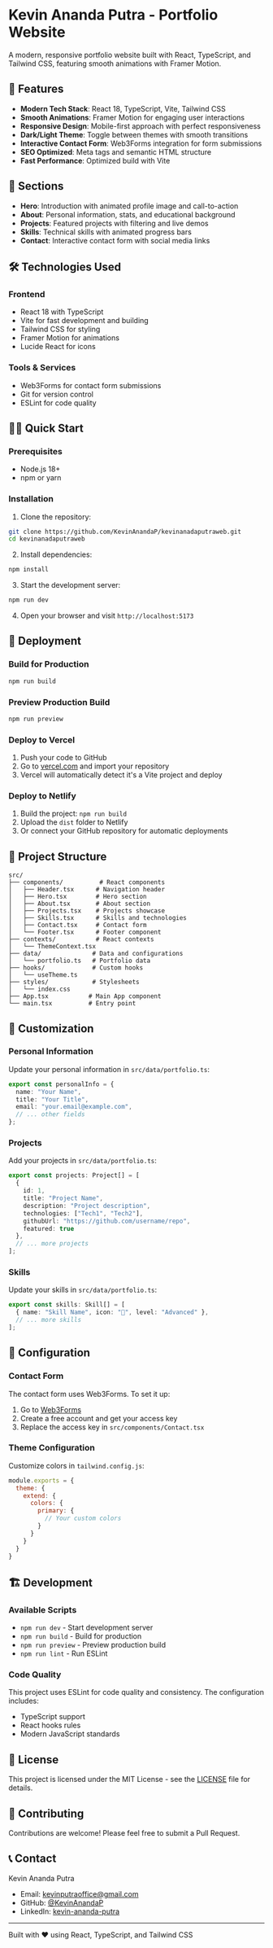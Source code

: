 # Kevin Ananda Putra - Portfolio Website

A modern, responsive portfolio website built with React, TypeScript, and Tailwind CSS, featuring smooth animations with Framer Motion.

## 🚀 Features

- **Modern Tech Stack**: React 18, TypeScript, Vite, Tailwind CSS
- **Smooth Animations**: Framer Motion for engaging user interactions
- **Responsive Design**: Mobile-first approach with perfect responsiveness
- **Dark/Light Theme**: Toggle between themes with smooth transitions
- **Interactive Contact Form**: Web3Forms integration for form submissions
- **SEO Optimized**: Meta tags and semantic HTML structure
- **Fast Performance**: Optimized build with Vite

## 📱 Sections

- **Hero**: Introduction with animated profile image and call-to-action
- **About**: Personal information, stats, and educational background
- **Projects**: Featured projects with filtering and live demos
- **Skills**: Technical skills with animated progress bars
- **Contact**: Interactive contact form with social media links

## 🛠️ Technologies Used

### Frontend
- React 18 with TypeScript
- Vite for fast development and building
- Tailwind CSS for styling
- Framer Motion for animations
- Lucide React for icons

### Tools & Services
- Web3Forms for contact form submissions
- Git for version control
- ESLint for code quality

## 🏃‍♂️ Quick Start

### Prerequisites
- Node.js 18+ 
- npm or yarn

### Installation

1. Clone the repository:
```bash
git clone https://github.com/KevinAnandaP/kevinanadaputraweb.git
cd kevinanadaputraweb
```

2. Install dependencies:
```bash
npm install
```

3. Start the development server:
```bash
npm run dev
```

4. Open your browser and visit `http://localhost:5173`

## 🚀 Deployment

### Build for Production
```bash
npm run build
```

### Preview Production Build
```bash
npm run preview
```

### Deploy to Vercel
1. Push your code to GitHub
2. Go to [vercel.com](https://vercel.com) and import your repository
3. Vercel will automatically detect it's a Vite project and deploy

### Deploy to Netlify
1. Build the project: `npm run build`
2. Upload the `dist` folder to Netlify
3. Or connect your GitHub repository for automatic deployments

## 📁 Project Structure

```
src/
├── components/          # React components
│   ├── Header.tsx      # Navigation header
│   ├── Hero.tsx        # Hero section
│   ├── About.tsx       # About section
│   ├── Projects.tsx    # Projects showcase
│   ├── Skills.tsx      # Skills and technologies
│   ├── Contact.tsx     # Contact form
│   └── Footer.tsx      # Footer component
├── contexts/           # React contexts
│   └── ThemeContext.tsx
├── data/              # Data and configurations
│   └── portfolio.ts   # Portfolio data
├── hooks/             # Custom hooks
│   └── useTheme.ts
├── styles/            # Stylesheets
│   └── index.css
├── App.tsx           # Main App component
└── main.tsx          # Entry point
```

## 🎨 Customization

### Personal Information
Update your personal information in `src/data/portfolio.ts`:

```typescript
export const personalInfo = {
  name: "Your Name",
  title: "Your Title",
  email: "your.email@example.com",
  // ... other fields
};
```

### Projects
Add your projects in `src/data/portfolio.ts`:

```typescript
export const projects: Project[] = [
  {
    id: 1,
    title: "Project Name",
    description: "Project description",
    technologies: ["Tech1", "Tech2"],
    githubUrl: "https://github.com/username/repo",
    featured: true
  },
  // ... more projects
];
```

### Skills
Update your skills in `src/data/portfolio.ts`:

```typescript
export const skills: Skill[] = [
  { name: "Skill Name", icon: "🚀", level: "Advanced" },
  // ... more skills
];
```

## 🔧 Configuration

### Contact Form
The contact form uses Web3Forms. To set it up:

1. Go to [Web3Forms](https://web3forms.com/)
2. Create a free account and get your access key
3. Replace the access key in `src/components/Contact.tsx`

### Theme Configuration
Customize colors in `tailwind.config.js`:

```javascript
module.exports = {
  theme: {
    extend: {
      colors: {
        primary: {
          // Your custom colors
        }
      }
    }
  }
}
```

## 🏗️ Development

### Available Scripts
- `npm run dev` - Start development server
- `npm run build` - Build for production
- `npm run preview` - Preview production build
- `npm run lint` - Run ESLint

### Code Quality
This project uses ESLint for code quality and consistency. The configuration includes:
- TypeScript support
- React hooks rules
- Modern JavaScript standards

## 📄 License

This project is licensed under the MIT License - see the [LICENSE](LICENSE) file for details.

## 🤝 Contributing

Contributions are welcome! Please feel free to submit a Pull Request.

## 📞 Contact

Kevin Ananda Putra
- Email: kevinputraoffice@gmail.com
- GitHub: [@KevinAnandaP](https://github.com/KevinAnandaP)
- LinkedIn: [kevin-ananda-putra](https://linkedin.com/in/kevin-ananda-putra)

---

Built with ❤️ using React, TypeScript, and Tailwind CSS
